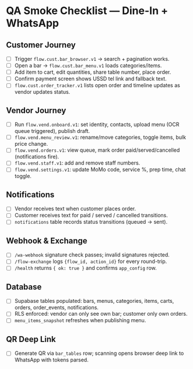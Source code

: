 # QA Smoke Checklist — Dine-In + WhatsApp

## Customer Journey
- [ ] Trigger `flow.cust.bar_browser.v1` → search + pagination works.
- [ ] Open a bar → `flow.cust.bar_menu.v1` loads categories/items.
- [ ] Add item to cart, edit quantities, share table number, place order.
- [ ] Confirm payment screen shows USSD tel link and fallback text.
- [ ] `flow.cust.order_tracker.v1` lists open order and timeline updates as vendor updates status.

## Vendor Journey
- [ ] Run `flow.vend.onboard.v1`: set identity, contacts, upload menu (OCR queue triggered), publish draft.
- [ ] `flow.vend.menu_review.v1`: rename/move categories, toggle items, bulk price change.
- [ ] `flow.vend.orders.v1`: view queue, mark order paid/served/cancelled (notifications fire).
- [ ] `flow.vend.staff.v1`: add and remove staff numbers.
- [ ] `flow.vend.settings.v1`: update MoMo code, service %, prep time, chat toggle.

## Notifications
- [ ] Vendor receives text when customer places order.
- [ ] Customer receives text for paid / served / cancelled transitions.
- [ ] `notifications` table records status transitions (queued → sent).

## Webhook & Exchange
- [ ] `/wa-webhook` signature check passes; invalid signatures rejected.
- [ ] `/flow-exchange` logs `{flow_id, action_id}` for every round-trip.
- [ ] `/health` returns `{ ok: true }` and confirms `app_config` row.

## Database
- [ ] Supabase tables populated: bars, menus, categories, items, carts, orders, order_events, notifications.
- [ ] RLS enforced: vendor can only see own bar; customer only own orders.
- [ ] `menu_items_snapshot` refreshes when publishing menu.

## QR Deep Link
- [ ] Generate QR via `bar_tables` row; scanning opens browser deep link to WhatsApp with tokens parsed.
